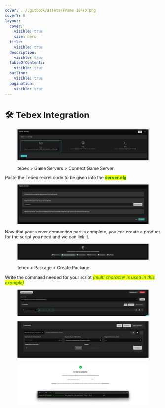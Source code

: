 ```yaml
---
cover: ../.gitbook/assets/Frame 18470.png
coverY: 0
layout:
  cover:
    visible: true
    size: hero
  title:
    visible: true
  description:
    visible: true
  tableOfContents:
    visible: true
  outline:
    visible: true
  pagination:
    visible: true
---
```


# 🛠️ Tebex Integration

<figure><img src="../.gitbook/assets/1.png" alt=""><figcaption><p>tebex > Game Servers > Connect Game Server</p></figcaption></figure>



Paste the Tebex secret code to be given into the <mark style="color:green;">**server.cfg**</mark>

<figure><img src="../.gitbook/assets/2.png" alt=""><figcaption></figcaption></figure>

Now that your server connection part is complete, you can create a product for the script you need and we can link it.

<figure><img src="../.gitbook/assets/3.png" alt=""><figcaption><p>tebex > Package > Create Package</p></figcaption></figure>



Write the command needed for your script _<mark style="color:green;">(multi character is used in this example)</mark>_

<figure><img src="../.gitbook/assets/4.png" alt=""><figcaption></figcaption></figure>

<figure><img src="../.gitbook/assets/5.png" alt=""><figcaption></figcaption></figure>

<figure><img src="../.gitbook/assets/6.png" alt=""><figcaption></figcaption></figure>

